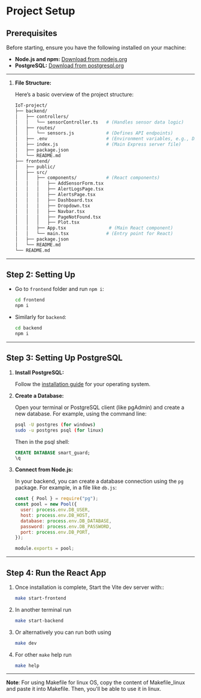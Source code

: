 # Project Setup

## Prerequisites

Before starting, ensure you have the following installed on your machine:

- **Node.js and npm:** [Download from nodejs.org](https://nodejs.org)
- **PostgreSQL:** [Download from postgresql.org](https://www.postgresql.org)

---

1. **File Structure:**

   Here’s a basic overview of the project structure:

   ```bash
   IoT-project/
   ├── backend/
   │   ├── controllers/
   │   │   └── sensorController.ts   # (Handles sensor data logic)
   │   ├── routes/
   │   │   └── sensors.js            # (Defines API endpoints)
   │   ├── .env                      # (Environment variables, e.g., DB credentials)
   │   ├── index.js                  # (Main Express server file)
   │   ├── package.json
   │   └── README.md
   ├── frontend/
   │   ├── public/
   │   ├── src/
   │   │   ├── components/           # (React components)
   │   │   │   ├── AddSensorForm.tsx            
   │   │   │   ├── AlertLogsPage.tsx            
   │   │   │   ├── AlertsPage.tsx            
   │   │   │   ├── Dashboard.tsx          
   │   │   │   ├── Dropdown.tsx           
   │   │   │   ├── Navbar.tsx          
   │   │   │   ├── PageNotFound.tsx          
   │   │   │   ├── Plot.tsx            
   │   │   ├── App.tsx                # (Main React component)
   │   │   └── main.tsx              # (Entry point for React)
   │   ├── package.json
   │   └── README.md
   └── README.md
   ```

---

## Step 2: Setting Up

- Go to `frontend` folder and run `npm i`:
  
   ```bash
   cd frontend
   npm i
   ```

- Similarly for `backend`:

   ```bash
   cd backend
   npm i
   ```

---

## Step 3: Setting Up PostgreSQL

1. **Install PostgreSQL:**

   Follow the [installation guide](https://www.postgresql.org/download/) for your operating system.

2. **Create a Database:**

   Open your terminal or PostgreSQL client (like pgAdmin) and create a new database. For example, using the command line:

   ```bash
   psql -U postgres (for windows)
   sudo -u postgres psql (for linux)
   ```

   Then in the psql shell:

   ```sql
   CREATE DATABASE smart_guard;
   \q
   ```

3. **Connect from Node.js:**

   In your backend, you can create a database connection using the `pg` package. For example, in a file like `db.js`:

   ```javascript
   const { Pool } = require("pg");
   const pool = new Pool({
     user: process.env.DB_USER,
     host: process.env.DB_HOST,
     database: process.env.DB_DATABASE,
     password: process.env.DB_PASSWORD,
     port: process.env.DB_PORT,
   });

   module.exports = pool;
   ```

---

## Step 4: Run the React App

1. Once installation is complete, Start the Vite dev server with::

   ```bash
   make start-frontend
   ```

2. In another terminal run

   ```bash
   make start-backend
   ```

3. Or alternatively you can run both using 

   ```bash
   make dev
   ```

4. For other `make` help run

   ```bash
   make help
   ```

---

**Note**: For using Makefile for linux OS, copy the content of Makefile_linux and paste it into Makefile. Then, you'll be able to use it in linux.
